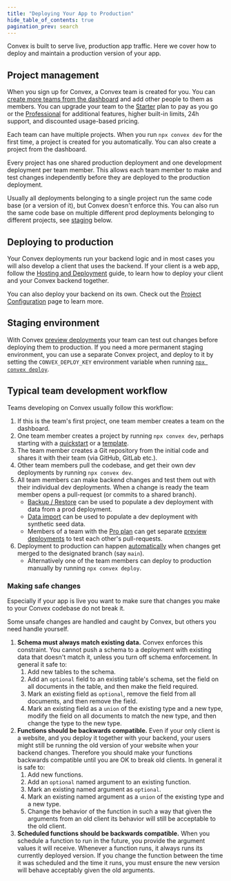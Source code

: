 ```yaml
---
title: "Deploying Your App to Production"
hide_table_of_contents: true
pagination_prev: search
---
```


Convex is built to serve live, production app traffic. Here we cover how to
deploy and maintain a production version of your app.

## Project management

When you sign up for Convex, a Convex team is created for you. You can
[create more teams from the dashboard](/dashboard/teams.md) and add other people
to them as members. You can upgrade your team to the
[Starter](https://www.convex.dev/pricing) plan to pay as you go or the
[Professional](https://www.convex.dev/pricing) for additional features, higher
built-in limits, 24h support, and discounted usage-based pricing.

Each team can have multiple projects. When you run `npx convex dev` for the
first time, a project is created for you automatically. You can also create a
project from the dashboard.

Every project has one shared production deployment and one development
deployment per team member. This allows each team member to make and test
changes independently before they are deployed to the production deployment.

Usually all deployments belonging to a single project run the same code base (or
a version of it), but Convex doesn't enforce this. You can also run the same
code base on multiple different prod deployments belonging to different
projects, see [staging](#staging-environment) below.

## Deploying to production

Your Convex deployments run your backend logic and in most cases you will also
develop a client that uses the backend. If your client is a web app, follow the
[Hosting and Deployment](/production/hosting/hosting.mdx) guide, to learn how to
deploy your client and your Convex backend together.

You can also deploy your backend on its own. Check out the
[Project Configuration](/production/project-configuration.mdx) page to learn
more.

## Staging environment

With Convex [preview deployments](/production/hosting/preview-deployments.mdx)
your team can test out changes before deploying them to production. If you need
a more permanent staging environment, you can use a separate Convex project, and
deploy to it by setting the `CONVEX_DEPLOY_KEY` environment variable when
running [`npx convex deploy`](/cli.md#deploy-convex-functions-to-production).

## Typical team development workflow

Teams developing on Convex usually follow this workflow:

1. If this is the team's first project, one team member creates a team on the
   dashboard.
2. One team member creates a project by running `npx convex dev`, perhaps
   starting with a [quickstart](/quickstarts.mdx) or a
   [template](https://www.convex.dev/templates).
3. The team member creates a Git repository from the initial code and shares it
   with their team (via GitHub, GitLab etc.).
4. Other team members pull the codebase, and get their own dev deployments by
   running `npx convex dev`.
5. All team members can make backend changes and test them out with their
   individual dev deployments. When a change is ready the team member opens a
   pull-request (or commits to a shared branch).
   - [Backup / Restore](/database/backup-restore) can be used to populate a dev
     deployment with data from a prod deployment.
   - [Data import](/database/import-export/import.mdx) can be used to populate a
     dev deployment with synthetic seed data.
   - Members of a team with the [Pro plan](https://www.convex.dev/pricing) can
     get separate
     [preview deployments](/production/hosting/preview-deployments.mdx) to test
     each other's pull-requests.
6. Deployment to production can happen
   [automatically](/production/hosting/hosting.mdx) when changes get merged to
   the designated branch (say `main`).
   - Alternatively one of the team members can deploy to production manually by
     running `npx convex deploy`.

### Making safe changes

Especially if your app is live you want to make sure that changes you make to
your Convex codebase do not break it.

Some unsafe changes are handled and caught by Convex, but others you need handle
yourself.

1. **Schema must always match existing data.** Convex enforces this constraint.
   You cannot push a schema to a deployment with existing data that doesn't
   match it, unless you turn off schema enforcement. In general it safe to:
   1. Add new tables to the schema.
   2. Add an `optional` field to an existing table's schema, set the field on
      all documents in the table, and then make the field required.
   3. Mark an existing field as `optional`, remove the field from all documents,
      and then remove the field.
   4. Mark an existing field as a `union` of the existing type and a new type,
      modify the field on all documents to match the new type, and then change
      the type to the new type.
2. **Functions should be backwards compatible.** Even if your only client is a
   website, and you deploy it together with your backend, your users might still
   be running the old version of your website when your backend changes.
   Therefore you should make your functions backwards compatible until you are
   OK to break old clients. In general it is safe to:
   1. Add new functions.
   2. Add an `optional` named argument to an existing function.
   3. Mark an existing named argument as `optional`.
   4. Mark an existing named argument as a `union` of the existing type and a
      new type.
   5. Change the behavior of the function in such a way that given the arguments
      from an old client its behavior will still be acceptable to the old
      client.
3. **Scheduled functions should be backwards compatible.** When you schedule a
   function to run in the future, you provide the argument values it will
   receive. Whenever a function runs, it always runs its currently deployed
   version. If you change the function between the time it was scheduled and the
   time it runs, you must ensure the new version will behave acceptably given
   the old arguments.

<StackPosts query="deploy" />
